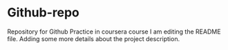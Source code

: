 # Github-repo
Repository for Github Practice in coursera course
I am editing the README file. Adding some more details about the project description.
